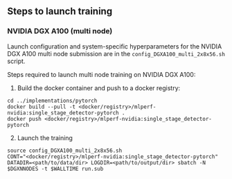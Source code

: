 ## Steps to launch training

### NVIDIA DGX A100 (multi node)

Launch configuration and system-specific hyperparameters for the NVIDIA DGX A100
multi node submission are in the `config_DGXA100_multi_2x8x56.sh` script.

Steps required to launch multi node training on NVIDIA DGX A100:

1. Build the docker container and push to a docker registry:

```
cd ../implementations/pytorch
docker build --pull -t <docker/registry>/mlperf-nvidia:single_stage_detector-pytorch .
docker push <docker/registry>/mlperf-nvidia:single_stage_detector-pytorch
```

2. Launch the training

```
source config_DGXA100_multi_2x8x56.sh
CONT="<docker/registry>/mlperf-nvidia:single_stage_detector-pytorch" DATADIR=<path/to/data/dir> LOGDIR=<path/to/output/dir> sbatch -N $DGXNNODES -t $WALLTIME run.sub
```
